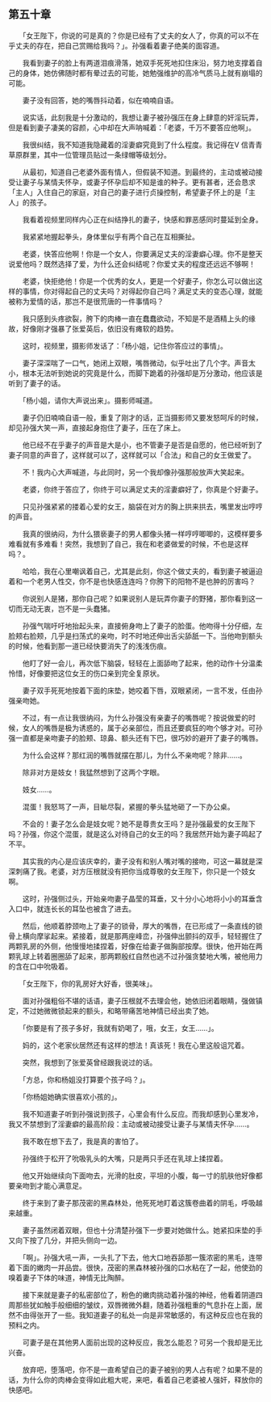 ## 第五十章

　　「女王陛下，你说的可是真的？你是已经有了丈夫的女人了，你真的可以不在乎丈夫的存在，把自己赏赐给我吗？」。孙强看着妻子绝美的面容道。

　　我看到妻子的脸上有两道泪痕滑落，她双手死死地扣住床沿，努力地支撑着自己的身体，她仿佛随时都有晕过去的可能，她勉强维护的高冷气质马上就有崩塌的可能。

　　妻子没有回答，她的嘴唇抖动着，似在喃喃自语。

　　说实话，此刻我是十分激动的，我想让妻子被孙强压在身上肆意的奸淫玩弄，但是看到妻子凄美的容颜，心中却在大声呐喊着：「老婆，千万不要答应他啊」。

　　我很纠结，我不知道我隐藏着的淫妻癖究竟到了什么程度。我记得在V 信青青草原群里，其中一位管理员贴过一条绿帽等级划分。

　　从最初，知道自己老婆外面有情人，但假装不知道。到最终的，主动或被动接受让妻子与某情夫怀孕，或妻子怀孕后却不知是谁的种子。更有甚者，还会恳求「主人」入住自己的家庭，对自己的妻子进行贞操控制，希望妻子怀上的是「主人」的孩子。

　　我看着视频里同样内心正在纠结挣扎的妻子，快感和罪恶感同时蔓延到全身。

　　我紧紧地握起拳头，身体里似乎有两个自己在互相撕扯。

　　老婆，快答应他啊！你是一个女人，你要满足丈夫的淫妻癖心理。你不是整天说爱他吗？既然选择了爱，为什么还会纠结呢？你爱丈夫的程度还远远不够啊！

　　老婆，快拒绝他！你是一个优秀的女人，更是一个好妻子，你怎么可以做出这样的事情，你对得起自己的丈夫吗？对得起你自己吗？满足丈夫的变态心理，就能被称为爱情的话，那岂不是很荒唐的一件事情吗？

　　我只感到头疼欲裂，胯下的肉棒一直在蠢蠢欲动，不知是不是酒精上头的缘故，好像刚才强暴了张爱英后，依旧没有瘫软的趋势。

　　这时，视频里，摄影师发话了：「杨小姐，记住你答应过的事情」。

　　妻子深深喘了一口气，她闭上双眼，嘴唇微动，似乎吐出了几个字。声音太小，根本无法听到她说的究竟是什么，而脚下跪着的孙强却是万分激动，他应该是听到了妻子的话。

　　「杨小姐，请你大声说出来」。摄影师喊道。

　　妻子仍旧喃喃自语一般，重复了刚才的话，正当摄影师又要发怒呵斥的时候，却见孙强大笑一声，直接起身抱住了妻子，压在了床上。

　　他已经不在乎妻子的声音是大是小，也不管妻子是否是自愿的，他已经听到了妻子同意的声音了，这样就可以了，这样就可以「合法」和自己的女王做爱了。

　　不！我内心大声喊道，与此同时，另一个我却像孙强那般放声大笑起来。

　　老婆，你终于答应了，你终于可以满足丈夫的淫妻癖好了，你真是个好妻子。

　　只见孙强紧紧的搂着心爱的女王，脑袋在对方的胸上拱来拱去，嘴里发出哼哼的声音。

　　我真的很纳闷，为什么猥亵妻子的男人都像头猪一样哼哼唧唧的，这模样要多难看就有多难看！突然，我想到了自己，我在和老婆做爱的时候，不也是这样吗？。

　　哈哈，我在心里嘲讽着自己，尤其是此刻，你这个做丈夫的，看到妻子被逼迫着和一个老男人性交，你不是也快感连连吗？你胯下的阳物不是也肿的厉害吗？

　　你说别人是猪，那你自己呢？如果说别人是玩弄你妻子的野猪，那你看到这一切而无动无衷，岂不是一头蠢猪。

　　孙强气喘吁吁地抬起头来，直接俯身吻上了妻子的脸蛋。他吻得十分仔细，左脸颊右脸颊，几乎是扫荡式的亲吻，时不时地还伸出舌尖舔舐一下。当他吻到额头的时候，他看到那一道已经快要消失了的浅浅伤痕。

　　他盯了好一会儿，再次低下脑袋，轻轻在上面舔吻了起来，他的动作十分温柔怜惜，好像要把这位女王的伤口亲到完全复原状。

　　妻子双手死死地按着下面的床垫，她咬着下唇，双眼紧闭，一言不发，任由孙强亲吻她。

　　不过，有一点让我很纳闷，为什么孙强没有亲妻子的嘴唇呢？按说做爱的时候，女人的嘴唇是极为诱惑的，属于必亲部位，而且还要疯狂的吻个够才对。可孙强一直都是亲吻妻子的脸颊、琼鼻、额头还有下巴，很巧妙的避开了妻子的嘴唇。

　　为什么会这样？那红润的嘴唇就摆在那儿，为什么不亲吻呢？除非……。

　　除非对方是妓女！我猛然想到了这两个字眼。

　　妓女……。

　　混蛋！我怒骂了一声，目眦尽裂，紧握的拳头猛地砸了一下办公桌。

　　不会的！妻子怎么会是妓女呢？她不是尊贵女王吗？是孙强最爱的女王陛下吗？孙强，你这个混蛋，就是这么对待自己的女王的吗？我居然开始为妻子鸣起了不平。

　　其实我的内心是应该庆幸的，妻子没有和别人嘴对嘴的接吻，可这一幕就是深深刺痛了我。老婆，对方压根就没有把你当成尊敬的女王陛下，你只是一个妓女啊。

　　这时，孙强侧过头，开始亲吻妻子晶莹的耳垂，又十分小心地将小小的耳垂含入口中，就连长长的耳坠也被含了进去。

　　然后，他顺着脖颈吻上了妻子的锁骨，厚大的嘴唇，在已形成了一条直线的锁骨上横向摩挲起来。紧接着，就是那两座峰峦，孙强伸出颤抖的双手，轻轻握住了两颗乳房的外侧，他慢慢地揉捏着，好像在给妻子做胸部按摩。很快，他开始在两颗乳球上转着圈圈舔了起来，那两颗殷红自然也逃不过孙强贪婪地大嘴，被他用力的含在口中吮吸着。

　　「女王陛下，你的乳房好大好香，很美味」。

　　面对孙强粗俗不堪的话语，妻子压根就不去理会他，她依旧闭着眼睛，强做镇定，不过她微微锁起来的额头，和略带痛苦地神情已经出卖了她。

　　「你要是有了孩子多好，我就有奶喝了，哦，女王，女王……」。

　　妈的，这个老家伙居然还有这样的想法！真该死！我在心里这般诅咒着。

　　突然，我想到了张爱英曾经跟我说过的话。

　　「方总，你和杨姐没打算要个孩子吗？」。

　　「你杨姐她确实很喜欢小孩的」。

　　我不知道妻子听到孙强说到孩子，心里会有什么反应。而我却感到心里发冷，我又不禁想到了淫妻癖的最高阶段：主动或被动接受让妻子与某情夫怀孕……。

　　我不敢在想下去了，我是真的害怕了。

　　孙强终于松开了吮吸乳头的大嘴，只是两只手还在乳球上揉捏着。

　　他又开始继续向下面吻去，光滑的肚皮，平坦的小腹，每一寸的肌肤他好像都要亲吻到才能心满意足。

　　终于来到了妻子那茂密的黑森林处，他死死地盯着这簇卷曲着的阴毛，呼吸越来越重。

　　妻子虽然闭着双眼，但也十分清楚孙强下一步要对她做什么。她紧扣床垫的手又向下按了几分，并把头侧向一边。

　　「啊」。孙强大吼一声，一头扎了下去，他大口地吞舔那一簇浓密的黑毛，连带着下面的嫩肉一并品尝。很快，茂密的黑森林被孙强的口水粘在了一起，他使劲的嗅着妻子下体的味道，神情无比陶醉。

　　接下来就是妻子的私密部位了，粉色的嫩肉挑动着孙强的神经，他看着阴道四周那些犹如触手般细细的皱纹，双唇微微外翻，随着孙强粗重的气息扑在上面，居然不由得张开了一些。我知道妻子的私处一向是非常敏感的，有这种反应也在我的预料之内。

　　可妻子是在其他男人面前出现的这种反应，我怎么能忍？可另一个我却是无比兴奋。

　　放弃吧，堕落吧，你不是一直希望自己的妻子被别的男人占有呢？如果不是的话，为什么你的肉棒会变得如此粗大呢，来吧，看着自己老婆被人强奸，释放你的快感吧。

